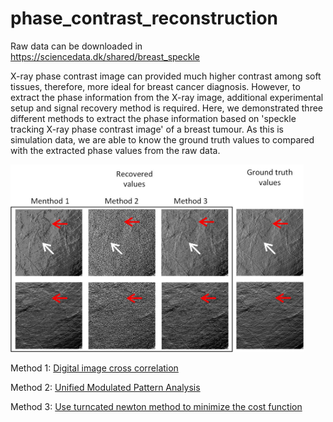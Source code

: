 # phase_contrast_reconstruction
Raw data can be downloaded in https://sciencedata.dk/shared/breast_speckle


X-ray phase contrast image can provided much higher contrast among soft tissues, therefore, more ideal for breast cancer diagnosis. However, to extract the phase information from the X-ray image, additional experimental setup and signal recovery method is required. Here, we demonstrated three different methods to extract the phase information based on 'speckle tracking X-ray phase contrast image' of a breast tumour. As this is simulation data, we are able to know the ground truth values to compared with the extracted phase values from the raw data. 

<img src=Github_phasecontrast.jpg height = 300>

Method 1: [Digital image cross correlation](phase_contrast_reconstruction/phase_contrast_reconstruction/Cross_cor_main.py)

Method 2: [Unified Modulated Pattern Analysis](https://github.com/pierrethibault/UMPA)

Method 3: [Use turncated newton method to minimize the cost function](phase_contrast_reconstruction/Iterative_cal.py)
